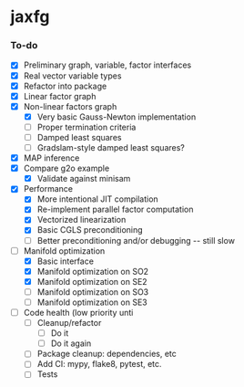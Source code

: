 # jaxfg

### To-do

- [x] Preliminary graph, variable, factor interfaces
- [x] Real vector variable types
- [x] Refactor into package
- [x] Linear factor graph
- [x] Non-linear factors graph
  - [x] Very basic Gauss-Newton implementation
  - [ ] Proper termination criteria
  - [ ] Damped least squares
  - [ ] Gradslam-style damped least squares?
- [x] MAP inference
- [x] Compare g2o example
  - [x] Validate against minisam
- [x] Performance
  - [x] More intentional JIT compilation
  - [x] Re-implement parallel factor computation
  - [x] Vectorized linearization
  - [x] Basic CGLS preconditioning
  - [ ] Better preconditioning and/or debugging -- still slow
- [ ] Manifold optimization
  - [x] Basic interface
  - [x] Manifold optimization on SO2
  - [x] Manifold optimization on SE2
  - [ ] Manifold optimization on SO3
  - [ ] Manifold optimization on SE3
- [ ] Code health (low priority unti
  - [ ] Cleanup/refactor
    - [ ] Do it
    - [ ] Do it again
  - [ ] Package cleanup: dependencies, etc
  - [ ] Add CI: mypy, flake8, pytest, etc.
  - [ ] Tests
